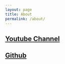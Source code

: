 ```yaml
---
layout: page
title: About
permalink: /about/
---
```


## [Youtube Channel](https://www.youtube.com/channel/UC0ZCat9S6KoR7dAiIezBfhg)
## [Github](https://github.com/lizard-heart)

